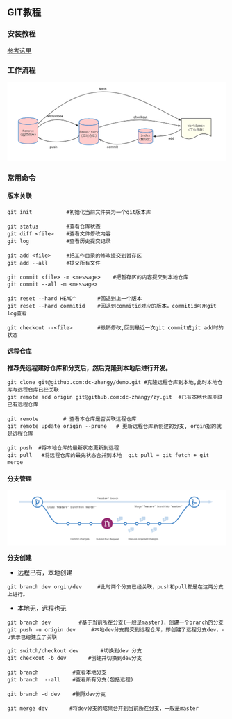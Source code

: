 

## GIT教程

### 安装教程

[参考这里](https://blog.csdn.net/qq_41782425/article/details/85183250)

### 工作流程

<img src=".\image\git.jpg" alt="n" style="zoom: 80%;" />

### 常用命令

#### 版本关联
```git
git init           #初始化当前文件夹为一个git版本库

git status         #查看仓库状态
git diff <file>    #查看文件修改内容
git log            #查看历史提交记录

git add <file>     #把工作目录的修改提交到暂存区
git add --all      #提交所有文件

git commit <file> -m <message>    #把暂存区的内容提交到本地仓库
git commit --all -m <message>

git reset --hard HEAD^       #回退到上一个版本
git reset --hard commitid    #回退到commitid对应的版本，commitid可用git log查看

git checkout --<file>        #撤销修改,回到最近一次git commit或git add时的状态
```










#### 远程仓库

**推荐先远程建好仓库和分支后，然后克隆到本地后进行开发。**

```
git clone git@github.com:dc-zhangy/demo.git #克隆远程仓库到本地,此时本地仓库与远程仓库已经关联
git remote add origin git@github.com:dc-zhangy/zy.git  #已有本地仓库关联已有远程仓库

git remote        # 查看本仓库是否关联远程仓库
git remote update origin --prune   # 更新远程仓库新创建的分支, orgin指的就是远程仓库

git push  #将本地仓库的最新状态更新到远程
git pull   #将远程仓库的最先状态合并到本地  git pull = git fetch + git merge
```



#### 分支管理

![](.\image\branch.png)

**分支创建**

- 远程已有，本地创建

```
git branch dev orgin/dev     #此时两个分支已经关联，push和pull都是在这两分支上进行。
```

- 本地无，远程也无

```
git branch dev         #基于当前所在分支(一般是master)，创建一个branch的分支
git push -u origin dev     #本地dev分支提交到远程仓库，即创建了远程分支dev，-u表示已经建立了关联
```

```
git switch/checkout dev       #切换到dev 分支
git checkout -b dev       #创建并切换到dev分支

git branch           #查看本地分支
git branch  --all    #查看所有分支(包括远程)

git branch -d dev    #删除dev分支

git merge dev       #将dev分支的成果合并到当前所在分支，一般是master
```

